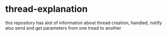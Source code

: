 # thread-explanation
this repository has alot of information about thread creation, handled, notify also send and get parameters from one tread to another
